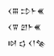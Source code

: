 <div class='block'>
<div class='line'>𒌋𒐋 𒄞𒈨𒌍</div>
<div class='line'>𒌋𒐊 𒇻𒈨𒌍</div>
<div class='line'>𒊭 𒌓 𒌋𒁹𒆚</div>
</div>